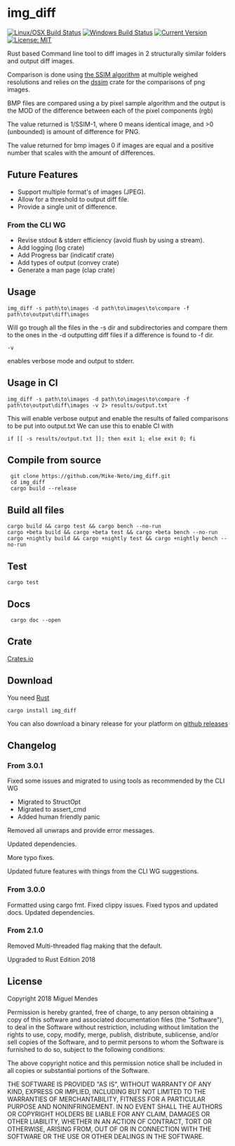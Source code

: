 # img_diff

[![Linux/OSX Build Status](https://travis-ci.org/Mike-Neto/img_diff.svg?branch=master)](https://travis-ci.org/Mike-Neto/img_diff)
[![Windows Build Status](https://ci.appveyor.com/api/projects/status/afjuww52fyb2bd3g?svg=true)](https://ci.appveyor.com/project/Mike-Neto/img-diff)
[![Current Version](https://img.shields.io/crates/v/img_diff.svg)](https://crates.io/crates/img_diff)
[![License: MIT](https://img.shields.io/crates/l/img_diff.svg)](#license)

Rust based Command line tool to diff images in 2 structurally similar folders and output diff images.

Comparison is done using [the SSIM algorithm](https://ece.uwaterloo.ca/~z70wang/research/ssim/) at multiple weighed resolutions and relies on the [dssim](https://crates.io/crates/dssim) crate for the comparisons of png images.

BMP files are compared using a by pixel sample algorithm and the output is the MOD of the difference between each of the
pixel components (rgb)

The value returned is 1/SSIM-1, where 0 means identical image, and >0 (unbounded) is amount of difference for PNG.

The value returned for bmp images 0 if images are equal and a positive number that scales with the amount of differences.

## Future Features

* Support multiple format's of images (JPEG).
* Allow for a threshold to output diff file.
* Provide a single unit of difference.

### From the CLI WG
* Revise stdout & stderr efficiency (avoid flush by using a stream).
* Add logging (log crate)
* Add Progress bar (indicatif crate)
* Add types of output (convey crate)
* Generate a man page (clap crate)

## Usage

    img_diff -s path\to\images -d path\to\images\to\compare -f path\to\output\diff\images

Will go trough all the files in the -s dir and subdirectories and compare them to the ones in the -d outputting diff files if a difference is found to -f dir.

	-v

enables verbose mode and output to stderr.


## Usage in CI
	img_diff -s path\to\images -d path\to\images\to\compare -f path\to\output\diff\images -v 2> results/output.txt

This will enable verbose output and enable the results of failed comparisons to be put into output.txt
We can use this to enable CI with
	
	if [[ -s results/output.txt ]]; then exit 1; else exit 0; fi

## Compile from source
     git clone https://github.com/Mike-Neto/img_diff.git
     cd img_diff
     cargo build --release

## Build all files
	cargo build && cargo test && cargo bench --no-run
    cargo +beta build && cargo +beta test && cargo +beta bench --no-run
	cargo +nightly build && cargo +nightly test && cargo +nightly bench --no-run

## Test
	cargo test

## Docs
     cargo doc --open

## Crate
[Crates.io](https://crates.io/crates/img_diff)

## Download

You need [Rust](https://www.rust-lang.org)

    cargo install img_diff

You can also download a binary release for your platform on [github releases](https://github.com/Mike-Neto/img_diff/releases/latest)

## Changelog

### From 3.0.1
Fixed some issues and migrated to using tools as recommended by the CLI WG
* Migrated to StructOpt
* Migrated to assert_cmd
* Added human friendly panic

Removed all unwraps and provide error messages.

Updated dependencies.

More typo fixes.

Updated future features with things from the CLI WG suggestions.

### From 3.0.0
Formatted using cargo fmt.
Fixed clippy issues.
Fixed typos and updated docs.
Updated dependencies.

### From 2.1.0
Removed Multi-threaded flag making that the default.

Upgraded to Rust Edition 2018

## License

Copyright 2018 Miguel Mendes

Permission is hereby granted, free of charge, to any person obtaining a copy of this software and associated documentation files (the "Software"), to deal in the Software without restriction, including without limitation the rights to use, copy, modify, merge, publish, distribute, sublicense, and/or sell copies of the Software, and to permit persons to whom the Software is furnished to do so, subject to the following conditions:

The above copyright notice and this permission notice shall be included in all copies or substantial portions of the Software.

THE SOFTWARE IS PROVIDED "AS IS", WITHOUT WARRANTY OF ANY KIND, EXPRESS OR IMPLIED, INCLUDING BUT NOT LIMITED TO THE WARRANTIES OF MERCHANTABILITY, FITNESS FOR A PARTICULAR PURPOSE AND NONINFRINGEMENT. IN NO EVENT SHALL THE AUTHORS OR COPYRIGHT HOLDERS BE LIABLE FOR ANY CLAIM, DAMAGES OR OTHER LIABILITY, WHETHER IN AN ACTION OF CONTRACT, TORT OR OTHERWISE, ARISING FROM, OUT OF OR IN CONNECTION WITH THE SOFTWARE OR THE USE OR OTHER DEALINGS IN THE SOFTWARE.